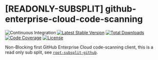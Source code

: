 # [READONLY-SUBSPLIT] github-enterprise-cloud-code-scanning


![Continuous Integration](https://github.com/php-api-clients/github-enterprise-cloud-code-scanning/workflows/Continuous%20Integration/badge.svg)
[![Latest Stable Version](https://poser.pugx.org/api-clients/github-enterprise-cloud-code-scanning/v/stable.png)](https://packagist.org/packages/api-clients/github-enterprise-cloud-code-scanning)
[![Total Downloads](https://poser.pugx.org/api-clients/github-enterprise-cloud-code-scanning/downloads.png)](https://packagist.org/packages/api-clients/github-enterprise-cloud-code-scanning)
[![Code Coverage](https://scrutinizer-ci.com/g/php-api-clients/github-enterprise-cloud-code-scanning/badges/coverage.png?b==)](https://scrutinizer-ci.com/g/php-api-clients/github-enterprise-cloud-code-scanning/?branch=)
[![License](https://poser.pugx.org/api-clients/github-enterprise-cloud-code-scanning/license.png)](https://packagist.org/packages/api-clients/github-enterprise-cloud-code-scanning)

Non-Blocking first GitHub Enterprise Cloud code-scanning client, this is a read only sub split, see [`root-subsplit-github`](https://github.com/php-api-clients/root-subsplit-github).
